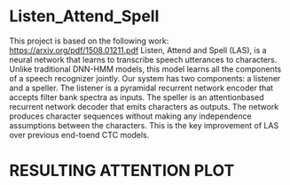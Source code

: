 # Listen_Attend_Spell
This project is based on the following work: https://arxiv.org/pdf/1508.01211.pdf
Listen, Attend and Spell (LAS), is a neural network that learns to transcribe speech utterances to characters. Unlike traditional DNN-HMM models, this model learns all the components of a speech recognizer jointly. Our system has two components: a listener and a speller. The listener is a pyramidal recurrent network encoder that accepts filter bank spectra as inputs. The speller is an attentionbased recurrent network decoder that emits characters as outputs. The network produces character sequences without making any independence assumptions between the characters. This is the key improvement of LAS over previous end-toend CTC models. 

# RESULTING ATTENTION PLOT


